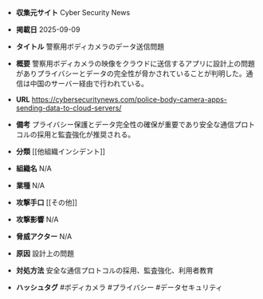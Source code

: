- **収集元サイト**
Cyber Security News

- **掲載日**
2025-09-09

- **タイトル**
警察用ボディカメラのデータ送信問題

- **概要**
警察用ボディカメラの映像をクラウドに送信するアプリに設計上の問題がありプライバシーとデータの完全性が脅かされていることが判明した。通信は中国のサーバー経由で行われている。

- **URL**
https://cybersecuritynews.com/police-body-camera-apps-sending-data-to-cloud-servers/

- **備考**
プライバシー保護とデータ完全性の確保が重要であり安全な通信プロトコルの採用と監査強化が推奨される。

- **分類**
[[他組織インシデント]]

- **組織名**
N/A

- **業種**
N/A

- **攻撃手口**
[[その他]]

- **攻撃影響**
N/A

- **脅威アクター**
N/A

- **原因**
設計上の問題

- **対処方法**
安全な通信プロトコルの採用、監査強化、利用者教育

- **ハッシュタグ**
#ボディカメラ #プライバシー #データセキュリティ
